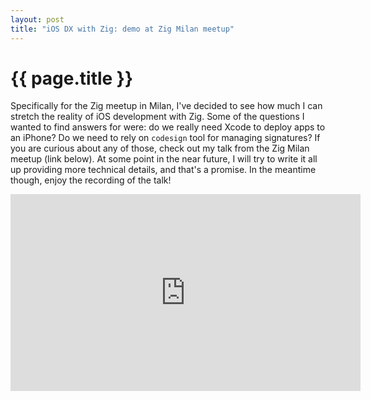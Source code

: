 ```yaml
---
layout: post
title: "iOS DX with Zig: demo at Zig Milan meetup"
---
```


# {{ page.title }}

Specifically for the Zig meetup in Milan, I've decided to see how much I can stretch the reality of iOS development
with Zig. Some of the questions I wanted to find answers for were: do we really need Xcode to deploy apps to an
iPhone? Do we need to rely on `codesign` tool for managing signatures? If you are curious about any of those, check
out my talk from the Zig Milan meetup (link below). At some point in the near future, I will try to write it all up
providing more technical details, and that's a promise. In the meantime though, enjoy the recording of the talk!

<div align="center">
<iframe width="560" height="315" src="https://www.youtube-nocookie.com/embed/bJNSPZTLMUU" title="YouTube video player" frameborder="0" allow="accelerometer; autoplay; clipboard-write; encrypted-media; gyroscope; picture-in-picture" allowfullscreen></iframe>
</div>
